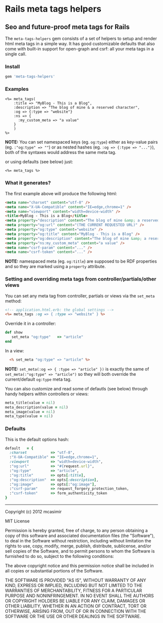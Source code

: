 # Rails meta tags helpers

## Seo and future-proof meta tags for Rails

The `meta-tags-helpers` gem consists of a set of helpers to setup and render html meta tags in a simple way. It has good customizable defaults that also come with built-in support for open-graph and csrf: all your meta tags in a single call.

### Install

``` rb
gem 'meta-tags-helpers'
```

### Examples

``` erb
<%= meta_tags(
    :title => "MyBlog - This is a Blog",
    :description => "The blog of mine & a reserved character",
    :og => {:type => "website"}
    :ns => {
      :my_custom_meta => "a value"
    }
    ) 
%>
```

**NOTE:** You can set namespaced keys (eg. `og:type`) either as key-value pairs (eg. `:"og:type" => ""`) or as nested hashes (eg. `:og => {:type => "..."}`), both of the syntaxes would address the same meta tag.

or using defaults (see below) just:

``` erb
<%= meta_tags %>
```

### What it generates? 

The first example above will produce the following html:

``` html
<meta name="charset" content="utf-8" />
<meta name="X-UA-Compatible" content="IE=edge,chrome=1" />
<meta name="viewport" content="width=device-width" />
<title>MyBlog - This is a Blog</title>
<meta property="description" content="The blog of mine &amp; a reserved character" />
<meta property="og:url" content="(THE CURRENT REQUESTED URL)" />
<meta property="og:type" content="website" />
<meta property="og:title" content="MyBlog - This is a Blog" />
<meta property="og:description" content="The blog of mine &amp; a reserved character" />
<meta property="ns:my_custom_meta" content="a value" />
<meta name="csrf-param" content="..." />
<meta name="csrf-token" content="..." />

```

**NOTE:** namespaced meta (eg. `og:title`) are supposed to be RDF properties and so they are marked using a `property` attribute.

### Setting and overriding meta tags from controller/partials/other views

You can set any meta tag from controller, partials or views via the `set_meta` method:

``` rhtml
<!-- application.html.erb: the global settings -->
<%= meta_tags :og => { :type => "website" } %>
```

Override it in a controller:

``` rb
def show
   set_meta "og:type"   => "article"
end
```
In a view:

``` rhtml
  <% set_meta "og:type" => "article" %>
```

**NOTE:** `set_meta(:og => { :type => "article" })` is exactly the same of `set_meta(:"og:type" => "article")` so they will both override the current/default `og:type` meta tag.

You can also customize and read some of defautls (see below) through handy helpers within controllers or views:

``` rb
meta_title(value = nil)
meta_description(value = nil)
meta_image(value = nil)
meta_type(value = nil)

```

### Defaults

This is the default options hash:

``` rb
default   = {
  :charset           => "utf-8", 
  :"X-UA-Compatible" => "IE=edge,chrome=1", 
  :viewport          => "width=device-width",
  :"og:url"          => "#{request.url}", 
  :"og:type"         => "article",
  :"og:title"        => opts[:title],
  :"og:description"  => opts[:description],
  :"og:image"        => opts[:"og:image"],
  :"csrf-param"      => request_forgery_protection_token,
  :"csrf-token"      => form_authenticity_token
}

```

---

Copyright (c) 2012 mcasimir

MIT License

Permission is hereby granted, free of charge, to any person obtaining
a copy of this software and associated documentation files (the
"Software"), to deal in the Software without restriction, including
without limitation the rights to use, copy, modify, merge, publish,
distribute, sublicense, and/or sell copies of the Software, and to
permit persons to whom the Software is furnished to do so, subject to
the following conditions:

The above copyright notice and this permission notice shall be
included in all copies or substantial portions of the Software.

THE SOFTWARE IS PROVIDED "AS IS", WITHOUT WARRANTY OF ANY KIND,
EXPRESS OR IMPLIED, INCLUDING BUT NOT LIMITED TO THE WARRANTIES OF
MERCHANTABILITY, FITNESS FOR A PARTICULAR PURPOSE AND
NONINFRINGEMENT. IN NO EVENT SHALL THE AUTHORS OR COPYRIGHT HOLDERS BE
LIABLE FOR ANY CLAIM, DAMAGES OR OTHER LIABILITY, WHETHER IN AN ACTION
OF CONTRACT, TORT OR OTHERWISE, ARISING FROM, OUT OF OR IN CONNECTION
WITH THE SOFTWARE OR THE USE OR OTHER DEALINGS IN THE SOFTWARE.
